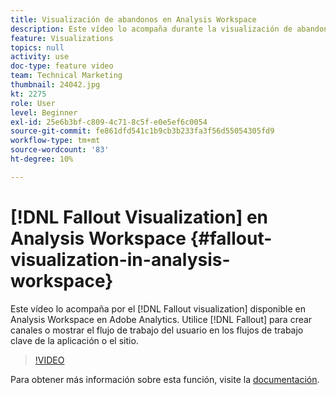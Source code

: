```yaml
---
title: Visualización de abandonos en Analysis Workspace
description: Este vídeo lo acompaña durante la visualización de abandonos disponible en Analysis Workspace en Adobe Analytics. Utilice Visitas en el orden previsto para crear canales o mostrar el flujo de trabajo del usuario en los flujos de trabajo clave de la aplicación o del sitio.
feature: Visualizations
topics: null
activity: use
doc-type: feature video
team: Technical Marketing
thumbnail: 24042.jpg
kt: 2275
role: User
level: Beginner
exl-id: 25e6b3bf-c809-4c71-8c5f-e0e5ef6c0054
source-git-commit: fe861dfd541c1b9cb3b233fa3f56d55054305fd9
workflow-type: tm+mt
source-wordcount: '83'
ht-degree: 10%

---
```


# [!DNL Fallout Visualization] en Analysis Workspace {#fallout-visualization-in-analysis-workspace}

Este vídeo lo acompaña por el [!DNL Fallout visualization] disponible en Analysis Workspace en Adobe Analytics. Utilice [!DNL Fallout] para crear canales o mostrar el flujo de trabajo del usuario en los flujos de trabajo clave de la aplicación o el sitio.

>[!VIDEO](https://video.tv.adobe.com/v/24042/?quality=12)

Para obtener más información sobre esta función, visite la [documentación](https://experienceleague.adobe.com/docs/analytics/analyze/analysis-workspace/visualizations/fallout/fallout-flow.html?lang=en).
